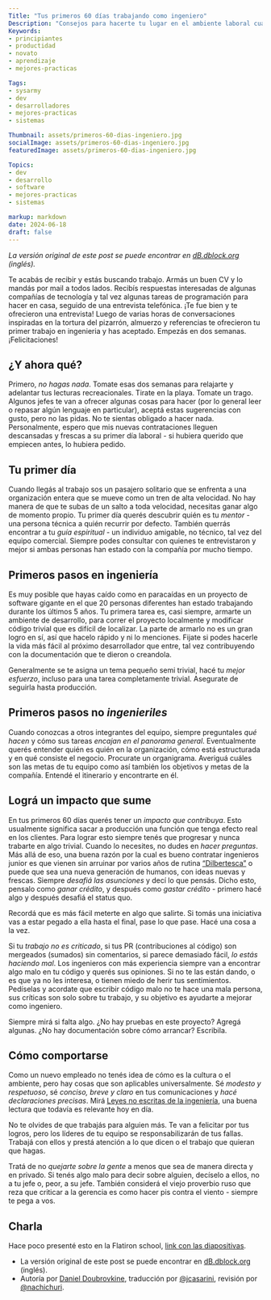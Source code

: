```yaml
---
Title: "Tus primeros 60 días trabajando como ingeniero"
Description: "Consejos para hacerte tu lugar en el ambiente laboral cuando recién arrancás a trabajar"
Keywords:
- principiantes
- productidad
- novato
- aprendizaje
- mejores-practicas

Tags:
- sysarmy
- dev
- desarrolladores
- mejores-practicas
- sistemas

Thumbnail: assets/primeros-60-dias-ingeniero.jpg
socialImage: assets/primeros-60-dias-ingeniero.jpg
featuredImage: assets/primeros-60-dias-ingeniero.jpg

Topics:
- dev
- desarrollo
- software
- mejores-practicas
- sistemas

markup: markdown
date: 2024-06-18
draft: false
---
```


_La versión original de este post se puede encontrar en [dB.dblock.org](https://code.dblock.org/2015/04/23/your-first-60-days-at-an-engineering-job.html) (inglés)._

Te acabás de recibir y estás buscando trabajo. Armás un buen CV y lo mandás por mail a todos lados. Recibís respuestas interesadas de algunas compañías de tecnología y tal vez algunas tareas de programación para hacer en casa, seguido de una entrevista telefónica. ¡Te fue bien y te ofrecieron una entrevista! Luego de varias horas de conversaciones inspiradas en la tortura del pizarrón, almuerzo y referencias te ofrecieron tu primer trabajo en ingenieria y has aceptado. Empezás en dos semanas. ¡Felicitaciones!

## ¿Y ahora qué?
Primero, *no hagas nada*. Tomate esas dos semanas para relajarte y adelantar tus lecturas recreacionales. Tirate en la playa. Tomate un trago. Algunos jefes te van a ofrecer algunas cosas para hacer (por lo general leer o repasar algún lenguaje en particular), aceptá estas sugerencias con gusto, pero no las pidas. No te sientas obligado a hacer nada. Personalmente, espero que mis nuevas contrataciones lleguen descansadas y frescas a su primer día laboral - si hubiera querido que empiecen antes, lo hubiera pedido.

## Tu primer día
Cuando llegás al trabajo sos un pasajero solitario que se enfrenta a una organización entera que se mueve como un tren de alta velocidad. No hay manera de que te subas de un salto a toda velocidad, necesitas ganar algo de momento propio. Tu primer día querés descubrir quién es tu *mentor* - una persona técnica a quién recurrir por defecto. También querrás encontrar a tu *guía espiritual* - un individuo amigable, no técnico, tal vez del equipo comercial. Siempre podes consultar con quienes te entrevistaron y mejor si ambas personas han estado con la compañía por mucho tiempo.

## Primeros pasos en ingeniería
Es muy posible que hayas caído como en paracaídas en un proyecto de software gigante en el que 20 personas diferentes han estado trabajando durante los últimos 5 años. Tu primera tarea es, casi siempre, armarte un ambiente de desarrollo, para correr el proyecto localmente y modificar código trivial que es difícil de localizar. La parte de armarlo no es un gran logro en sí, así que hacelo rápido y ni lo menciones. Fijate si podes hacerle la vida más fácil al próximo desarrollador que entre, tal vez contribuyendo con la documentación que te dieron o creandola.

Generalmente se te asigna un tema pequeño semi trivial, hacé tu *mejor esfuerzo*, incluso para una tarea completamente trivial. Asegurate de seguirla hasta producción.

## Primeros pasos no *ingenieriles*
Cuando conozcas a otros integrantes del equipo, siempre preguntales *qué hacen* y cómo sus tareas *encajan en el panorama general*. Eventualmente querés entender quién es quién en la organización, cómo está estructurada y en qué consiste el negocio. Procurate un organigrama. Averiguá cuáles son las metas de tu equipo como así también los objetivos y metas de la compañía. Entendé el itinerario y encontrarte en él.

## Lográ un impacto que sume
En tus primeros 60 días querés tener un *impacto que contribuya*. Esto usualmente significa sacar a producción una función que tenga efecto real en los clientes. Para lograr esto siempre tenés que progresar y nunca trabarte en algo trivial. Cuando lo necesites, no dudes en *hacer preguntas*.
Más allá de eso, una buena razón por la cual es bueno contratar ingenieros junior es que vienen sin arruinar por varios años de rutina [“Dilbertesca”](https://es.wikipedia.org/wiki/Dilbert) o puede que sea una nueva generación de humanos, con ideas nuevas y frescas. Siempre *desafiá las asunciones* y decí lo que pensás. Dicho esto, pensalo como *ganar crédito*, y después como *gastar crédito* - primero hacé algo y después desafiá el status quo.

Recordá que es más fácil meterte en algo que salirte. Si tomás una iniciativa vas a estar pegado a ella hasta el final, pase lo que pase. Hacé una cosa a la vez.

Si tu *trabajo no es criticado*, si tus PR (contribuciones al código) son mergeados (sumados) sin comentarios, si parece demasiado fácil, *lo estás haciendo mal*. Los ingenieros con más experiencia siempre van a encontrar algo malo en tu código y querés sus opiniones. Si no te las están dando, o es que ya no les interesa, o tienen miedo de herir tus sentimientos. Pedíselas y acordate que escribir código malo no te hace una mala persona, sus críticas son solo sobre tu trabajo, y su objetivo es ayudarte a mejorar como ingeniero.

Siempre mirá si falta algo. ¿No hay pruebas en este proyecto? Agregá algunas. ¿No hay documentación sobre cómo arrancar? Escribila.

## Cómo comportarse
Como un nuevo empleado no tenés idea de cómo es la cultura o el ambiente, pero hay cosas que son aplicables universalmente. Sé *modesto y respetuoso*, sé *conciso, breve y claro* en tus comunicaciones y *hacé declaraciones precisas*. Mirá [Leyes no escritas de la ingeniería](https://books.google.com.ar/books/about/Leyes_no_escritas_de_la_ingenieria.html?id=FPvhMgEACAAJ&redir_esc=y), una buena lectura que todavía es relevante hoy en día.

No te olvides de que trabajás para alguien más. Te van a felicitar por tus logros, pero los líderes de tu equipo se responsabilizarán de tus fallas. Trabajá con ellos y prestá atención a lo que dicen o el trabajo que quieran que hagas.

Tratá de no *quejarte sobre la gente* a menos que sea de manera directa y en privado. Si tenés algo malo para decir sobre alguien, decíselo a ellos, no a tu jefe o, peor, a su jefe. También considerá el viejo proverbio ruso que reza que criticar a la gerencia es como hacer pis contra el viento - siempre te pega a vos.

## Charla
Hace poco presenté esto en la Flatiron school, [link con las diapositivas](https://www.slideshare.net/dblockdotorg/howto-developer-thriving-in-your-first-60-days-at-work).

* La versión original de este post se puede encontrar en [dB.dblock.org](https://code.dblock.org/2015/04/23/your-first-60-days-at-an-engineering-job.html) (inglés).
* Autoría por [Daniel Doubrovkine](https://code.dblock.org/about/), traducción por [@jcasarini](https://twitter.com/jcasarini), revisión por [@nachichuri](https://twitter.com/nachichuri).

